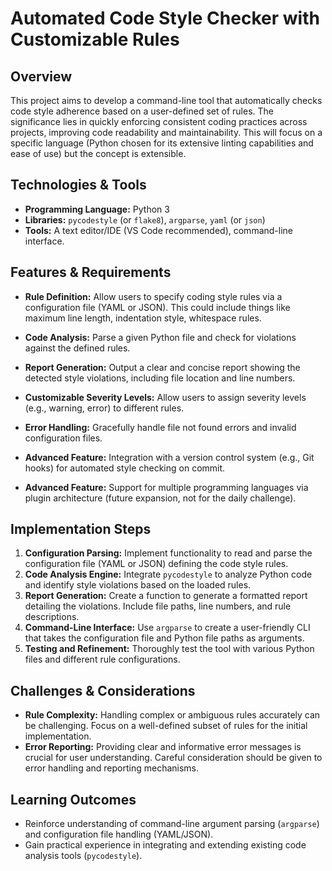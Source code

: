 # Automated Code Style Checker with Customizable Rules

## Overview

This project aims to develop a command-line tool that automatically checks code style adherence based on a user-defined set of rules.  The significance lies in quickly enforcing consistent coding practices across projects, improving code readability and maintainability. This will focus on a specific language (Python chosen for its extensive linting capabilities and ease of use) but the concept is extensible.

## Technologies & Tools

- **Programming Language:** Python 3
- **Libraries:** `pycodestyle` (or `flake8`), `argparse`, `yaml` (or `json`)
- **Tools:**  A text editor/IDE (VS Code recommended), command-line interface.

## Features & Requirements

- **Rule Definition:**  Allow users to specify coding style rules via a configuration file (YAML or JSON).  This could include things like maximum line length, indentation style, whitespace rules.
- **Code Analysis:** Parse a given Python file and check for violations against the defined rules.
- **Report Generation:** Output a clear and concise report showing the detected style violations, including file location and line numbers.
- **Customizable Severity Levels:** Allow users to assign severity levels (e.g., warning, error) to different rules.
- **Error Handling:** Gracefully handle file not found errors and invalid configuration files.

- **Advanced Feature:**  Integration with a version control system (e.g., Git hooks) for automated style checking on commit.
- **Advanced Feature:** Support for multiple programming languages via plugin architecture (future expansion, not for the daily challenge).


## Implementation Steps

1. **Configuration Parsing:** Implement functionality to read and parse the configuration file (YAML or JSON) defining the code style rules.
2. **Code Analysis Engine:** Integrate `pycodestyle` to analyze Python code and identify style violations based on the loaded rules.
3. **Report Generation:** Create a function to generate a formatted report detailing the violations. Include file paths, line numbers, and rule descriptions.
4. **Command-Line Interface:** Use `argparse` to create a user-friendly CLI that takes the configuration file and Python file paths as arguments.
5. **Testing and Refinement:** Thoroughly test the tool with various Python files and different rule configurations.


## Challenges & Considerations

- **Rule Complexity:** Handling complex or ambiguous rules accurately can be challenging.  Focus on a well-defined subset of rules for the initial implementation.
- **Error Reporting:** Providing clear and informative error messages is crucial for user understanding.  Careful consideration should be given to error handling and reporting mechanisms.

## Learning Outcomes

- Reinforce understanding of command-line argument parsing (`argparse`) and configuration file handling (YAML/JSON).
- Gain practical experience in integrating and extending existing code analysis tools (`pycodestyle`).

